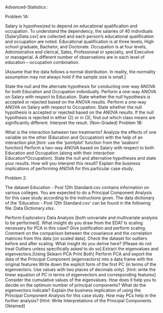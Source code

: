 Advanced-Statistics : 

Problem 1A:

Salary is hypothesized to depend on educational qualification and occupation. To understand the dependency, the salaries of 40 individuals [SalaryData.csv] are collected and each person’s educational qualification and occupation are noted. Educational qualification is at three levels, High school graduate, Bachelor, and Doctorate. Occupation is at four levels, Administrative and clerical, Sales, Professional or specialty, and Executive or managerial. A different number of observations are in each level of education – occupation combination.

 [Assume that the data follows a normal distribution. In reality, the normality assumption may not always hold if the sample size is small.]

State the null and the alternate hypothesis for conducting one-way ANOVA for both Education and Occupation individually.
Perform a one-way ANOVA on Salary with respect to Education. State whether the null hypothesis is accepted or rejected based on the ANOVA results.
Perform a one-way ANOVA on Salary with respect to Occupation. State whether the null hypothesis is accepted or rejected based on the ANOVA results.
If the null hypothesis is rejected in either (2) or in (3), find out which class means are significantly different. Interpret the result. (Non-Graded)
Problem 1B:

What is the interaction between two treatments? Analyze the effects of one variable on the other (Education and Occupation) with the help of an interaction plot.[hint: use the ‘pointplot’ function from the ‘seaborn’ function]
Perform a two-way ANOVA based on Salary with respect to both Education and Occupation (along with their interaction Education*Occupation). State the null and alternative hypotheses and state your results. How will you interpret this result?
Explain the business implications of performing ANOVA for this particular case study.
 

Problem 2:

The dataset Education - Post 12th Standard.csv contains information on various colleges. You are expected to do a Principal Component Analysis for this case study according to the instructions given. The data dictionary of the 'Education - Post 12th Standard.csv' can be found in the following file: Data Dictionary.xlsx.

Perform Exploratory Data Analysis [both univariate and multivariate analysis to be performed]. What insight do you draw from the EDA?
Is scaling necessary for PCA in this case? Give justification and perform scaling.
Comment on the comparison between the covariance and the correlation matrices from this data [on scaled data].
Check the dataset for outliers before and after scaling. What insight do you derive here? [Please do not treat Outliers unless specifically asked to do so]
Extract the eigenvalues and eigenvectors.[Using Sklearn PCA Print Both]
Perform PCA and export the data of the Principal Component (eigenvectors) into a data frame with the original features
Write down the explicit form of the first PC (in terms of the eigenvectors. Use values with two places of decimals only). [hint: write the linear equation of PC in terms of eigenvectors and corresponding features]
Consider the cumulative values of the eigenvalues. How does it help you to decide on the optimum number of principal components? What do the eigenvectors indicate?
Explain the business implication of using the Principal Component Analysis for this case study. How may PCs help in the further analysis? [Hint: Write Interpretations of the Principal Components Obtained]
